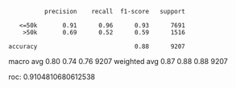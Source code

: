               precision    recall  f1-score   support
    
       <=50k       0.91      0.96      0.93      7691
        >50k       0.69      0.52      0.59      1516
    
    accuracy                           0.88      9207
   macro avg       0.80      0.74      0.76      9207
weighted avg       0.87      0.88      0.88      9207

roc: 0.9104810680612538